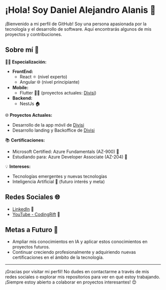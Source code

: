 # ¡Hola! Soy Daniel Alejandro Alanis 👋

¡Bienvenido a mi perfil de GitHub! Soy una persona apasionada por la tecnología y el desarrollo de software. Aquí encontrarás algunos de mis proyectos y contribuciones.

## Sobre mí 🚀

👨‍💻 **Especialización:**  
- **FrontEnd:**
  - React ⚛️ (nivel experto)
  - Angular 🌐 (nivel principiante)
- **Mobile:**  
  - Flutter 📱🔄 (proyectos actuales: [Divisi](https://divisi.app/))
- **Backend:**  
  - NestJs 🏠

🌐 **Proyectos Actuales:**  
- Desarrollo de la app móvil de [Divisi](https://divisi.app/)
- Desarrollo landing y Backoffice de [Divisi](https://divisi.app/)

📚 **Certificaciones:**  
- Microsoft Certified: Azure Fundamentals (AZ-900) 🏅
- Estudiando para: Azure Developer Associate (AZ-204) 📖

💡 **Intereses:**  
- Tecnologías emergentes y nuevas tecnologías
- Inteligencia Artificial 🤖 (futuro interés y meta)

## Redes Sociales 🌐

- [LinkedIn](https://www.linkedin.com/in/danielalejandroalanis/) 💼
- [YouTube - CodingRift](https://www.youtube.com/@CodingRift) 🎥

## Metas a Futuro 🎯

- Ampliar mis conocimientos en IA y aplicar estos conocimientos en proyectos futuros.
- Continuar creciendo profesionalmente y adquiriendo nuevas certificaciones en el ámbito de la tecnología.

---

¡Gracias por visitar mi perfil! No dudes en contactarme a través de mis redes sociales o explorar mis repositorios para ver en qué estoy trabajando. ¡Siempre estoy abierto a colaborar en proyectos interesantes! 😊
